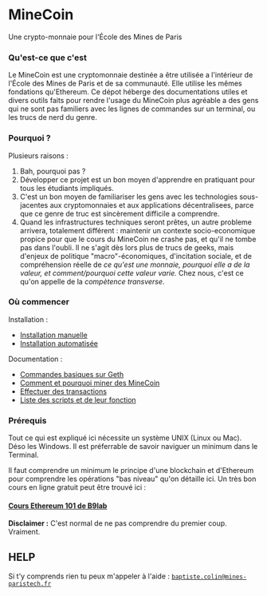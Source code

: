 # MineCoin
Une crypto-monnaie pour l'École des Mines de Paris


### Qu'est-ce que c'est

Le MineCoin est une cryptomonnaie destinée a être utilisée a l'intérieur de l'École des Mines de Paris et de sa communauté. Elle utilise les mêmes fondations qu'Ethereum. Ce dépot héberge des documentations utiles et divers outils faits pour rendre l'usage du MineCoin plus agréable a des gens qui ne sont pas familiers avec les lignes de commandes sur un terminal, ou les trucs de nerd du genre.

### Pourquoi ?

Plusieurs raisons :

   1. Bah, pourquoi pas ?
   2. Développer ce projet est un bon moyen d'apprendre en pratiquant pour tous les étudiants impliqués.
   3. C'est un bon moyen de familiariser les gens avec les technologies sous-jacentes aux cryptomonnaies et aux applications décentralisees, parce que ce genre de truc est sincèrement difficile a comprendre.
   4. Quand les infrastructures techniques seront prêtes, un autre probleme arrivera, totalement différent : maintenir un contexte socio-economique propice pour que le cours du MineCoin ne crashe pas, et qu'il ne tombe pas dans l'oubli. Il ne s'agit dès lors plus de trucs de geeks, mais d'enjeux de politique "macro"-économiques, d'incitation sociale, et de compréhension réelle de *ce qu'est une monnaie, pourquoi elle a de la valeur, et comment/pourquoi cette valeur varie.* Chez nous, c'est ce qu'on appelle de la _compètence transverse_.


### Où commencer

Installation :
  * [Installation manuelle](https://github.com/baptistecolin/minecoin/blob/master/docs/install.md)
  * [Installation automatisée](https://github.com/baptistecolin/minecoin/blob/master/docs/auto_install.md)

Documentation :

  * [Commandes basiques sur Geth](https://github.com/baptistecolin/minecoin/blob/master/docs/geth_intro.md)
  * [Comment et pourquoi miner des MineCoin](https://github.com/baptistecolin/minecoin/blob/master/docs/mining.md)
  * [Effectuer des transactions](https://github.com/baptistecolin/minecoin/blob/master/docs/transactions.md)
  * [Liste des scripts et de leur fonction](https://github.com/baptistecolin/minecoin/tree/master/scripts)

### Prérequis

Tout ce qui est expliqué ici nécessite un système UNIX (Linux ou Mac). Déso les Windows. Il est préferrable de savoir naviguer un minimum dans le Terminal.

Il faut comprendre un minimum le principe d'une blockchain et d'Ethereum pour comprendre les opérations "bas niveau" qu'on détaille ici. Un très bon cours en ligne gratuit peut être trouvé ici :

#### [Cours Ethereum 101 de B9lab](https://academy.b9lab.com/courses/B9lab/X16-0/2016/about)

**Disclaimer :** C'est normal de ne pas comprendre du premier coup. Vraiment.

## HELP

Si t'y comprends rien tu peux m'appeler à l'aide : [`baptiste.colin@mines-paristech.fr`](mailto:baptiste.colin@mines-paristech.fr)
